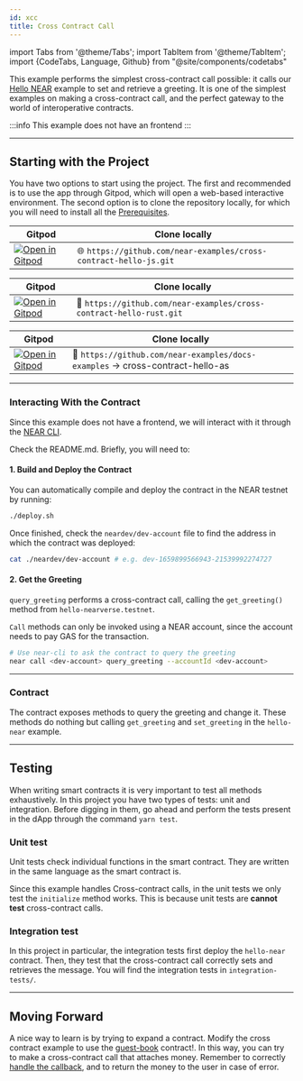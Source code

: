 ```yaml
---
id: xcc
title: Cross Contract Call
---
```

import Tabs from '@theme/Tabs';
import TabItem from '@theme/TabItem';
import {CodeTabs, Language, Github} from "@site/components/codetabs"

This example performs the simplest cross-contract call possible: it calls our [Hello NEAR](hello-near.md) example to set and retrieve a greeting.
It is one of the simplest examples on making a cross-contract call, and the perfect gateway to the world of interoperative contracts.

:::info
This example does not have an frontend
:::

---

## Starting with the Project
You have two options to start using the project. The first and recommended is to use the app through Gitpod, which will open a web-based interactive environment. The second option is to clone the repository locally, for which you will need to install all the [Prerequisites](../../2.develop/prerequisites.md).


<Tabs className="language-tabs" groupId="code-tabs">

  <TabItem value="🌐 JavaScript"> 

  | Gitpod                                                                                                                                                                                           | Clone locally                                                                 |
  | ------------------------------------------------------------------------------------------------------------------------------------------------------------------------------------------------ | ----------------------------------------------------------------------------- |
  | <a href="https://gitpod.io/#https://github.com/near-examples/cross-contract-hello-js"><img src="https://gitpod.io/button/open-in-gitpod.svg" alt="Open in Gitpod" /></a> | 🌐 `https://github.com/near-examples/cross-contract-hello-js.git` |

  </TabItem>

  <TabItem value="🦀 Rust">

  | Gitpod                                                                                                                                                                                           | Clone locally                                                                 |
  | ------------------------------------------------------------------------------------------------------------------------------------------------------------------------------------------------ | ----------------------------------------------------------------------------- |
  | <a href="https://gitpod.io/#https://github.com/near-examples/cross-contract-hello-rust"><img src="https://gitpod.io/button/open-in-gitpod.svg" alt="Open in Gitpod" /></a> | 🦀 `https://github.com/near-examples/cross-contract-hello-rust.git` |

  </TabItem>
  <TabItem value="🚀 AssemblyScript" >

  | Gitpod                                                                                                                                                                                           | Clone locally                                                                 |
  | ------------------------------------------------------------------------------------------------------------------------------------------------------------------------------------------------ | ----------------------------------------------------------------------------- |
  | <a href="https://gitpod.io/#https://github.com/near-examples/docs-examples/blob/main/cross-contract-hello-as"><img src="https://gitpod.io/button/open-in-gitpod.svg" alt="Open in Gitpod" /></a> | 🚀 `https://github.com/near-examples/docs-examples` -> cross-contract-hello-as |

  </TabItem>
</Tabs>


---

### Interacting With the Contract
Since this example does not have a frontend, we will interact with it through the [NEAR CLI](../../4.tools/cli.md).

<!-- Expand on this explanation adding snippets  -->
Check the README.md. Briefly, you will need to:

#### 1. Build and Deploy the Contract
You can automatically compile and deploy the contract in the NEAR testnet by running:

```bash
./deploy.sh
```

Once finished, check the `neardev/dev-account` file to find the address in which the contract was deployed:

```bash
cat ./neardev/dev-account # e.g. dev-1659899566943-21539992274727
```

#### 2. Get the Greeting

`query_greeting` performs a cross-contract call, calling the `get_greeting()` method from `hello-nearverse.testnet`.

`Call` methods can only be invoked using a NEAR account, since the account needs to pay GAS for the transaction.

```bash
# Use near-cli to ask the contract to query the greeting
near call <dev-account> query_greeting --accountId <dev-account>
```

---

### Contract
The contract exposes methods to query the greeting and change it. These methods do nothing but calling `get_greeting` and
`set_greeting` in the `hello-near` example.

<CodeTabs>
<Language value="🌐 JavaScript" language="ts">
    <Github fname="contract.ts" 
            url="https://github.com/near-examples/cross-contract-hello-js/blob/master/contract/src/contract.ts"
            start="17" end="39" />
  </Language>
  <Language value="🦀 Rust" language="rust">
    <Github fname="lib.rs"
            url="https://github.com/near-examples/cross-contract-hello-rust/blob/main/contract/src/lib.rs"
            start="24" end="49" />
  </Language>
  <Language value="🚀 AssemblyScript" language="ts">
    <Github fname="index.ts"
            url="https://github.com/near-examples/docs-examples/blob/main/cross-contract-hello-as/contract/assembly/index.ts"
            start="11" end="45"/>
  </Language>
</CodeTabs>

---

## Testing

When writing smart contracts it is very important to test all methods exhaustively. In this
project you have two types of tests: unit and integration. Before digging in them,
go ahead and perform the tests present in the dApp through the command `yarn test`.

### Unit test

Unit tests check individual functions in the smart contract. They are written in the
same language as the smart contract is. 

Since this example handles Cross-contract calls, in the unit tests we only test the `initialize`
method works. This is because unit tests are **cannot test** cross-contract calls.

### Integration test

In this project in particular, the integration tests first deploy the `hello-near` contract. Then,
they test that the cross-contract call correctly sets and retrieves the message. You will find the integration tests
in `integration-tests/`.

<CodeTabs>
  <Language value="🌐 JavaScript" language="rust">
    <Github fname="main.test.js"
            url="https://github.com/near-examples/cross-contract-hello-js/blob/master/integration-tests/src/main.ava.ts"
            start="9" end="59" />
  </Language>
</CodeTabs>

---

## Moving Forward

A nice way to learn is by trying to expand a contract. Modify the cross contract example to use the [guest-book](guest-book.md)
contract!. In this way, you can try to make a cross-contract call that attaches money. Remember to correctly [handle the callback](../../2.develop/contracts/crosscontract.md#callback-method),
and to return the money to the user in case of error.
